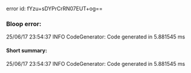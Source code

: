 error id: fYzu+sDYPrCrRN07EUT+og==
### Bloop error:

25/06/17 23:54:37 INFO CodeGenerator: Code generated in 5.881545 ms
#### Short summary: 

25/06/17 23:54:37 INFO CodeGenerator: Code generated in 5.881545 ms